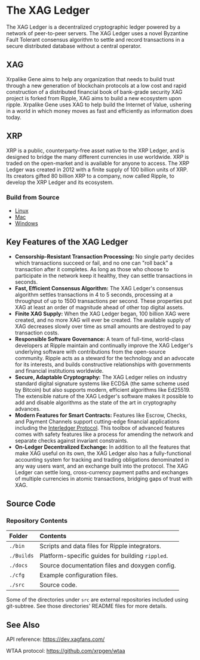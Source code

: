 # The XAG Ledger

The XAG Ledger is a decentralized cryptographic ledger powered by a network of peer-to-peer servers. The XAG Ledger uses a novel Byzantine Fault Tolerant consensus algorithm to settle and record transactions in a secure distributed database without a central operator.

## XAG
Xrpalike Gene aims to help any organization that needs to build trust through a new generation of blockchain protocols at a low cost and rapid construction of a distributed financial book of bank-grade security
XAG project is forked from Ripple, XAG aims to build a new ecosystem upon ripple. Xrpalike Gene uses XAG to help build the Internet of Value, ushering in a world in which money moves as fast and efficiently as information does today.

## XRP
XRP is a public, counterparty-free asset native to the XRP Ledger, and is designed to bridge the many different currencies in use worldwide. XRP is traded on the open-market and is available for anyone to access. The XRP Ledger was created in 2012 with a finite supply of 100 billion units of XRP. Its creators gifted 80 billion XRP to a company, now called Ripple, to develop the XRP Ledger and its ecosystem.


### Build from Source

* [Linux](Builds/linux/README.md)
* [Mac](Builds/macos/README.md)
* [Windows](Builds/VisualStudio2017/README.md)

## Key Features of the XAG Ledger

- **Censorship-Resistant Transaction Processing:** No single party decides which transactions succeed or fail, and no one can "roll back" a transaction after it completes. As long as those who choose to participate in the network keep it healthy, they can settle transactions in seconds.
- **Fast, Efficient Consensus Algorithm:** The XAG Ledger's consensus algorithm settles transactions in 4 to 5 seconds, processing at a throughput of up to 1500 transactions per second. These properties put XAG at least an order of magnitude ahead of other top digital assets.
- **Finite XAG Supply:** When the XAG Ledger began, 100 billion XAG were created, and no more XAG will ever be created. The available supply of XAG decreases slowly over time as small amounts are destroyed to pay transaction costs.
- **Responsible Software Governance:** A team of full-time, world-class developers at Ripple maintain and continually improve the XAG Ledger's underlying software with contributions from the open-source community. Ripple acts as a steward for the technology and an advocate for its interests, and builds constructive relationships with governments and financial institutions worldwide.
- **Secure, Adaptable Cryptography:** The XAG Ledger relies on industry standard digital signature systems like ECDSA (the same scheme used by Bitcoin) but also supports modern, efficient algorithms like Ed25519. The extensible nature of the XAG Ledger's software makes it possible to add and disable algorithms as the state of the art in cryptography advances.
- **Modern Features for Smart Contracts:** Features like Escrow, Checks, and Payment Channels support cutting-edge financial applications including the [Interledger Protocol](https://interledger.org/). This toolbox of advanced features comes with safety features like a process for amending the network and separate checks against invariant constraints.
- **On-Ledger Decentralized Exchange:** In addition to all the features that make XAG useful on its own, the XAG Ledger also has a fully-functional accounting system for tracking and trading obligations denominated in any way users want, and an exchange built into the protocol. The XAG Ledger can settle long, cross-currency payment paths and exchanges of multiple currencies in atomic transactions, bridging gaps of trust with XAG.


## Source Code


### Repository Contents

| Folder     | Contents                                         |
|:-----------|:-------------------------------------------------|
| `./bin`    | Scripts and data files for Ripple integrators.   |
| `./Builds` | Platform-specific guides for building `rippled`. |
| `./docs`   | Source documentation files and doxygen config.   |
| `./cfg`    | Example configuration files.                     |
| `./src`    | Source code.                                     |

Some of the directories under `src` are external repositories included using
git-subtree. See those directories' README files for more details.


## See Also

API reference: https://dev.xagfans.com/

WTAA protocol: https://github.com/xrpgen/wtaa

